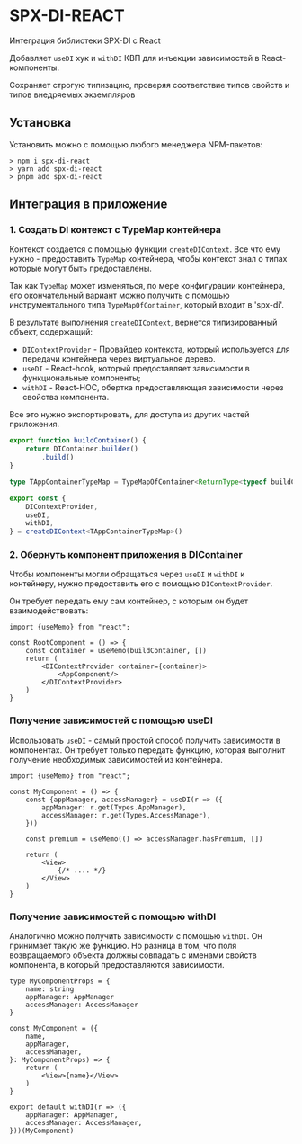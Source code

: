 # SPX-DI-REACT
Интеграция библиотеки SPX-DI с React

Добавляет `useDI` хук и `withDI` КВП
для инъекции зависимостей в React-компоненты.

Сохраняет строгую типизацию, проверяя соответствие
типов свойств и типов внедряемых экземпляров

## Установка
Установить можно с помощью любого менеджера NPM-пакетов:
```shell
> npm i spx-di-react
> yarn add spx-di-react
> pnpm add spx-di-react
```

## Интеграция в приложение

### 1. Создать DI контекст с TypeMap контейнера
Контекст создается с помощью функции `createDIContext`.
Все что ему нужно - предоставить `TypeMap` контейнера,
чтобы контекст знал о типах которые могут быть предоставлены.

Так как `TypeMap` может изменяться, по мере конфигурации контейнера,
его окончательный вариант можно получить
с помощью инструментального типа `TypeMapOfContainer`, который входит в 'spx-di'.

В результате выполнения `createDIContext`,
вернется типизированный объект, содержащий:
- `DIContextProvider` - Провайдер контекста, который используется 
                      для передачи контейнера через виртуальное дерево.
- `useDI` - React-hook, который предоставляет зависимости в функциональные компоненты;
- `withDI` - React-HOC, обертка предоставляющая зависимости через свойства компонента.

Все это нужно экспортировать, для доступа из других частей приложения.

```ts
export function buildContainer() {
    return DIContainer.builder()
        .build()
} 

type TAppContainerTypeMap = TypeMapOfContainer<ReturnType<typeof buildContainer>>

export const {
    DIContextProvider,
    useDI,
    withDI,
} = createDIContext<TAppContainerTypeMap>()
```

### 2. Обернуть компонент приложения в DIContainer
Чтобы компоненты могли обращаться через `useDI` и `withDI` к контейнеру,
нужно предоставить его с помощью `DIContextProvider`.

Он требует передать ему сам контейнер, с которым он будет взаимодействовать:

```tsx
import {useMemo} from "react";

const RootComponent = () => {
    const container = useMemo(buildContainer, [])
    return (
        <DIContextProvider container={container}>
            <AppComponent/>
        </DIContextProvider>
    )
}
```

### Получение зависимостей с помощью useDI
Использовать `useDI` - самый простой способ получить зависимости в компонентах.
Он требует только передать функцию, которая выполнит получение
необходимых зависимостей из контейнера.

```tsx
import {useMemo} from "react";

const MyComponent = () => {
    const {appManager, accessManager} = useDI(r => ({
        appManager: r.get(Types.AppManager),
        accessManager: r.get(Types.AccessManager),
    }))

    const premium = useMemo(() => accessManager.hasPremium, [])

    return (
        <View>
            {/* .... */}
        </View>
    )
}
```

### Получение зависимостей с помощью withDI
Аналогично можно получить зависимости с помощью `withDI`.
Он принимает такую же функцию. Но разница в том,
что поля возвращаемого объекта должны совпадать с именами свойств компонента,
в который предоставляются зависимости.

```tsx
type MyComponentProps = {
    name: string
    appManager: AppManager
    accessManager: AccessManager
}

const MyComponent = ({
    name,
    appManager,
    accessManager,
}: MyComponentProps) => {
    return (
        <View>{name}</View>
    )
}

export default withDI(r => ({
    appManager: AppManager,
    accessManager: AccessManager,
}))(MyComponent)
```
